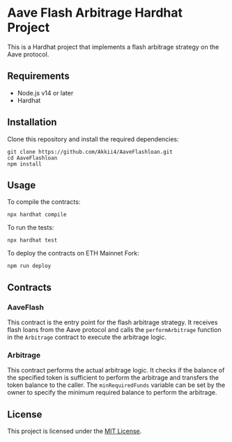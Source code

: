 # Aave Flash Arbitrage Hardhat Project

This is a Hardhat project that implements a flash arbitrage strategy on the Aave protocol.

## Requirements

- Node.js v14 or later
- Hardhat

## Installation

Clone this repository and install the required dependencies:

```
git clone https://github.com/Akkii4/AaveFlashloan.git
cd AaveFlashloan
npm install
```

## Usage

To compile the contracts:

```
npx hardhat compile
```

To run the tests:

```
npx hardhat test
```

To deploy the contracts on ETH Mainnet Fork:

```
npm run deploy
```

## Contracts

### AaveFlash

This contract is the entry point for the flash arbitrage strategy. It receives flash loans from the Aave protocol and calls the `performArbitrage` function in the `Arbitrage` contract to execute the arbitrage logic.

### Arbitrage

This contract performs the actual arbitrage logic. It checks if the balance of the specified token is sufficient to perform the arbitrage and transfers the token balance to the caller. The `minRequiredFunds` variable can be set by the owner to specify the minimum required balance to perform the arbitrage.

## License

This project is licensed under the [MIT License](LICENSE).
